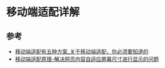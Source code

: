 # 移动端适配详解

## 参考

* [移动端适配有五种方案_关于移动端适配，你必须要知道的](https://blog.csdn.net/weixin_39857480/article/details/110813564)
* [移动端适配原理-解决网页内容自适应屏幕尺寸进行显示的问题](https://juejin.cn/post/7081690759816019976)